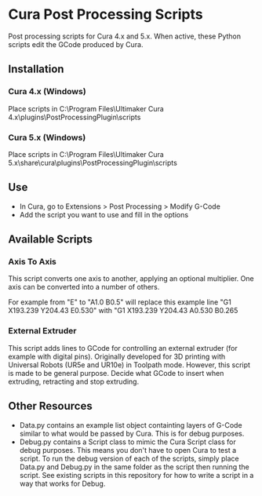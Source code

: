 # Cura Post Processing Scripts

Post processing scripts for Cura 4.x and 5.x. When active, these Python scripts edit the GCode produced by Cura.


## Installation

### Cura 4.x (Windows)

Place scripts in C:\Program Files\Ultimaker Cura 4.x\plugins\PostProcessingPlugin\scripts

### Cura 5.x (Windows)

Place scripts in C:\Program Files\Ultimaker Cura 5.x\share\cura\plugins\PostProcessingPlugin\scripts


## Use

- In Cura, go to Extensions > Post Processing > Modify G-Code
- Add the script you want to use and fill in the options


## Available Scripts

### Axis To Axis

This script converts one axis to another, applying an optional multiplier. One axis can be converted into a number of others.

For example from "E" to "A1.0 B0.5" will replace this example line "G1 X193.239 Y204.43 E0.530" with "G1 X193.239 Y204.43 A0.530 B0.265

### External Extruder

This script adds lines to GCode for controlling an external extruder (for example with digital pins). Originally developed for 3D printing with Universal Robots (UR5e and UR10e) in Toolpath mode. However, this script is made to be general purpose. Decide what GCode to insert when extruding, retracting and stop extruding.


## Other Resources

- Data.py contains an example list object containting layers of G-Code similar to what would be passed by Cura. This is for debug purposes.
- Debug.py contains a Script class to mimic the Cura Script class for debug purposes. This means you don't have to open Cura to test a script. To run the debug version of each of the scripts, simply place Data.py and Debug.py in the same folder as the script then running the script. See existing scripts in this repository for how to write a script in a way that works for Debug.
